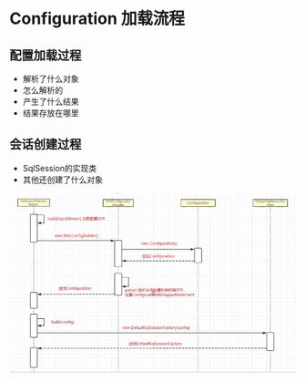 # Configuration 加载流程

## 配置加载过程

- 解析了什么对象
- 怎么解析的
- 产生了什么结果
- 结果存放在哪里

## 会话创建过程

- SqlSession的实现类
- 其他还创建了什么对象

![image-20200219231521180](assets/image-20200219231521180.png)